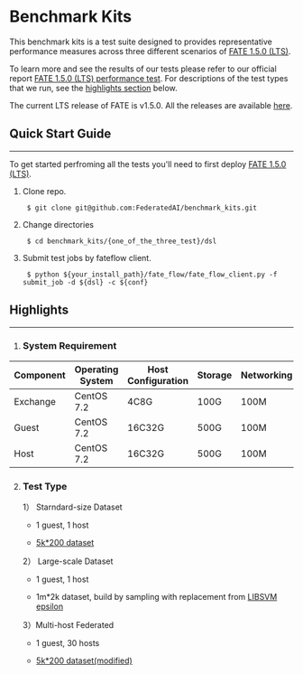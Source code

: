 # Benchmark Kits
This benchmark kits is a test suite designed to provides representative performance measures across three different scenarios of [FATE 1.5.0 (LTS)](https://github.com/FederatedAI/FATE/).

To learn more and see the results of our tests please refer to our official report [FATE 1.5.0 (LTS) performance test](https://github.com/FederatedAI/FATE/tree/master/doc/FATE_v1.5_PERF.pdf). For descriptions of the test types that we run, see the 
[highlights section](##Highlights) below.

The current LTS release of FATE is v1.5.0. All the releases are available [here](https://github.com/FederatedAI/FATE/releases). 


## Quick Start Guide
---
To get started perfroming all the tests you'll need to first deploy  [FATE 1.5.0 (LTS)](https://github.com/FederatedAI/FATE/tree/master/cluster-deploy).

1. Clone repo.

        $ git clone git@github.com:FederatedAI/benchmark_kits.git

2. Change directories

        $ cd benchmark_kits/{one_of_the_three_test}/dsl

3. Submit test jobs by fateflow client.

        $ python ${your_install_path}/fate_flow/fate_flow_client.py -f submit_job -d ${dsl} -c ${conf}

## Highlights
---
1) ### System Requirement

<center>

| Component   | Operating System    | Host Configuration | Storage | Networking
| ----------- | ------------------- | ------------------ | ------- | ---|
| Exchange    |CentOS 7.2           | 4C8G               | 100G    | 100M |
| Guest       |CentOS 7.2           | 16C32G             | 500G    | 100M |
| Host        |CentOS 7.2           | 16C32G             | 500G    | 100M |

</center>

2) ### Test Type

   1） Starndard-size Dataset

   * 1 guest, 1 host

   * [5k*200 dataset](https://github.com/FederatedAI/FATE/blob/master/examples/data/epsilon_5k_hetero_guest.csv)

   2） Large-scale Dataset

   * 1 guest, 1 host

   *  1m*2k dataset, build by sampling with replacement from [LIBSVM epsilon](https://www.csie.ntu.edu.tw/~cjlin/libsvmtools/datasets/binary/epsilon_normalized.bz2)

   3）Multi-host Federated

   * 1 guest, 30 hosts 

   * [5k*200 dataset(modified)](https://github.com/FederatedAI/FATE/blob/master/examples/data/epsilon_5k_hetero_guest.csv)


